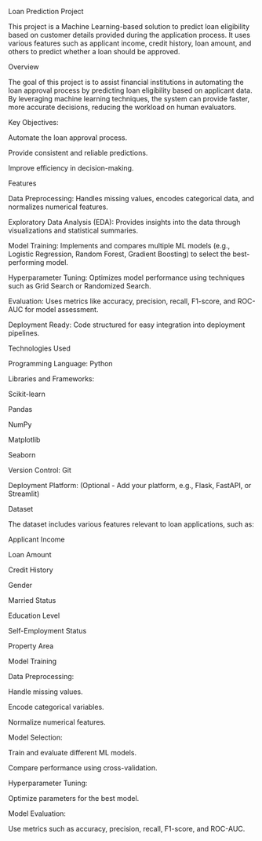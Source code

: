 Loan Prediction Project

This project is a Machine Learning-based solution to predict loan eligibility based on customer details provided during the application process. It uses various features such as applicant income, credit history, loan amount, and others to predict whether a loan should be approved.

Overview

The goal of this project is to assist financial institutions in automating the loan approval process by predicting loan eligibility based on applicant data. By leveraging machine learning techniques, the system can provide faster, more accurate decisions, reducing the workload on human evaluators.

Key Objectives:

Automate the loan approval process.

Provide consistent and reliable predictions.

Improve efficiency in decision-making.

Features

Data Preprocessing: Handles missing values, encodes categorical data, and normalizes numerical features.

Exploratory Data Analysis (EDA): Provides insights into the data through visualizations and statistical summaries.

Model Training: Implements and compares multiple ML models (e.g., Logistic Regression, Random Forest, Gradient Boosting) to select the best-performing model.

Hyperparameter Tuning: Optimizes model performance using techniques such as Grid Search or Randomized Search.

Evaluation: Uses metrics like accuracy, precision, recall, F1-score, and ROC-AUC for model assessment.

Deployment Ready: Code structured for easy integration into deployment pipelines.

Technologies Used

Programming Language: Python

Libraries and Frameworks:

Scikit-learn

Pandas

NumPy

Matplotlib

Seaborn

Version Control: Git

Deployment Platform: (Optional - Add your platform, e.g., Flask, FastAPI, or Streamlit)

Dataset

The dataset includes various features relevant to loan applications, such as:

Applicant Income

Loan Amount

Credit History

Gender

Married Status

Education Level

Self-Employment Status

Property Area

Model Training

Data Preprocessing:

Handle missing values.

Encode categorical variables.

Normalize numerical features.

Model Selection:

Train and evaluate different ML models.

Compare performance using cross-validation.

Hyperparameter Tuning:

Optimize parameters for the best model.

Model Evaluation:

Use metrics such as accuracy, precision, recall, F1-score, and ROC-AUC.
